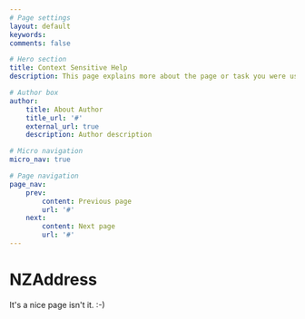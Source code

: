 ```yaml
---
# Page settings
layout: default
keywords:
comments: false

# Hero section
title: Context Sensitive Help
description: This page explains more about the page or task you were using in Business Central.

# Author box
author:
    title: About Author
    title_url: '#'
    external_url: true
    description: Author description

# Micro navigation
micro_nav: true

# Page navigation
page_nav:
    prev:
        content: Previous page
        url: '#'
    next:
        content: Next page
        url: '#'
---
```


# NZAddress

It's a nice page isn't it. :-)
